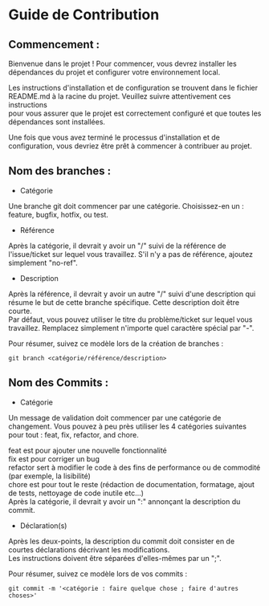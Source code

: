 # Guide de Contribution

## Commencement : 

Bienvenue dans le projet ! Pour commencer, vous devrez installer les dépendances du projet et configurer
votre environnement local.

Les instructions d'installation et de configuration se trouvent dans le fichier README.md à la racine du projet.
Veuillez suivre attentivement ces instructions<br/> pour vous assurer que le projet est correctement configuré
et que toutes les dépendances sont installées.

Une fois que vous avez terminé le processus d'installation et de configuration, vous devriez être prêt à commencer
à contribuer au projet. 

## Nom des branches : 

- Catégorie

Une branche git doit commencer par une catégorie. Choisissez-en un : feature, bugfix, hotfix, ou test.

- Référence

Après la catégorie, il devrait y avoir un "/" suivi de la référence de l'issue/ticket sur lequel vous travaillez.
S'il n'y a pas de référence, ajoutez simplement "no-ref".

- Description

Après la référence, il devrait y avoir un autre "/" suivi d'une description qui résume le but de cette branche
spécifique. Cette description doit être courte.
<br/>Par défaut, vous pouvez utiliser le titre du problème/ticket sur lequel vous travaillez. Remplacez simplement
n'importe quel caractère spécial par "-".

Pour résumer, suivez ce modèle lors de la création de branches :
````
git branch <catégorie/référence/description>
````

## Nom des Commits :

- Catégorie

Un message de validation doit commencer par une catégorie de changement. Vous pouvez à peu près utiliser les
4 catégories suivantes pour tout : feat, fix, refactor, and chore.<br/>

feat est pour ajouter une nouvelle fonctionnalité<br/>
fix est pour corriger un bug<br/>
refactor sert à modifier le code à des fins de performance ou de commodité (par exemple, la lisibilité)<br/>
chore est pour tout le reste (rédaction de documentation, formatage, ajout de tests, nettoyage de code inutile etc...)<br/>
Après la catégorie, il devrait y avoir un ":" annonçant la description du commit.

- Déclaration(s)

Après les deux-points, la description du commit doit consister en de courtes déclarations décrivant les modifications.<br/>
Les instructions doivent être séparées d'elles-mêmes par un ";".<br/>

Pour résumer, suivez ce modèle lors de vos commits :
````
git commit -m '<catégorie : faire quelque chose ; faire d'autres choses>'
````

